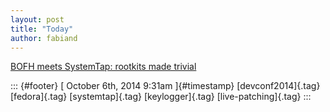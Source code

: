 ```yaml
---
layout: post
title: "Today"
author: fabiand
---
```



[BOFH meets SystemTap: rootkits made
trivial](%20https://t.umblr.com/redirect?z=http%3A%2F%2Fstapbofh.krunch.be%2Fsystemtap-bofh-devconf.cz2014020701.pdf&t=Y2M0NDI4ODY3MzNmYmE1Y2M0ZjJlN2ZlZGY3ZjRhZDcxYzc3YjNmMSxJTFdQUWNOVQ%3D%3D&b=t%3Af-JKqRHWTpWK1DKXwqj3Yg&p=https%3A%2F%2Fdummdida.tumblr.com%2Fpost%2F99303250930%2Fbofh-meets-systemtap-rootkits-made-trivial&m=1)

::: {#footer}
[ October 6th, 2014 9:31am ]{#timestamp} [devconf2014]{.tag}
[fedora]{.tag} [systemtap]{.tag} [keylogger]{.tag} [live-patching]{.tag}
:::
